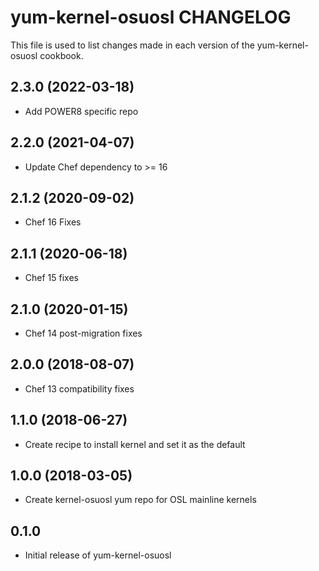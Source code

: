 yum-kernel-osuosl CHANGELOG
===========================
This file is used to list changes made in each version of the
yum-kernel-osuosl cookbook.

2.3.0 (2022-03-18)
------------------
- Add POWER8 specific repo

2.2.0 (2021-04-07)
------------------
- Update Chef dependency to >= 16

2.1.2 (2020-09-02)
------------------
- Chef 16 Fixes

2.1.1 (2020-06-18)
------------------
- Chef 15 fixes

2.1.0 (2020-01-15)
------------------
- Chef 14 post-migration fixes

2.0.0 (2018-08-07)
------------------
- Chef 13 compatibility fixes

1.1.0 (2018-06-27)
------------------
- Create recipe to install kernel and set it as the default

1.0.0 (2018-03-05)
------------------
- Create kernel-osuosl yum repo for OSL mainline kernels

0.1.0
-----
- Initial release of yum-kernel-osuosl


